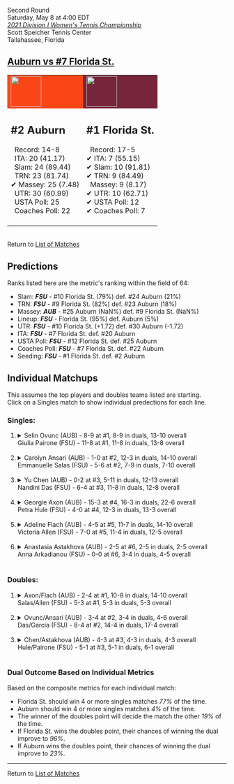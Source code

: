 Second Round  
Saturday, May 8 at 4:00 EDT  
[*2021 Division I Women's Tennis Championship*](../index.md)  
Scott Speicher Tennis Center  
Tallahassee, Florida  
## [Auburn vs #7 Florida St.](https://www.ncaa.com/game/5833691)  

<table><tr style="background-color: #d9d9d9 !important"><td style="background-color: #FA4616 !important"><img src="https://www.ncaa.com/sites/default/files/images/logos/schools/a/auburn.70.png" width="70" height="70" /></td><td style="background-color: #76253A !important"><img src="https://www.ncaa.com/sites/default/files/images/logos/schools/f/florida-st.70.png" width="70" height="70" /></td></tr><tr>
<td>  

<h2>#2 Auburn</h2>  
&nbsp; Record: 14-8<br>  
&nbsp; ITA: 20 (41.17)<br>  
&nbsp; Slam: 24 (89.44)<br>  
&nbsp; TRN: 23 (81.74)<br>  
&#10004; Massey: 25 (7.48)<br>  
&nbsp; UTR: 30 (60.99)<br>  
&nbsp; USTA Poll: 25<br>  
&nbsp; Coaches Poll: 22<br>  
<br>  

</td>
<td>  

<h2>#1 Florida St.</h2>  
&nbsp; Record: 17-5<br>  
&#10004; ITA: 7 (55.15)<br>  
&#10004; Slam: 10 (91.81)<br>  
&#10004; TRN: 9 (84.49)<br>  
&nbsp; Massey: 9 (8.17)<br>  
&#10004; UTR: 10 (62.71)<br>  
&#10004; USTA Poll: 12<br>  
&#10004; Coaches Poll: 7<br>  
<br>  

</td>
</tr></table>  


<br>Return to [List of Matches](../index.md)  

## Predictions  

Ranks listed here are the metric's ranking within the field of 64:  
- Slam: ***FSU*** - #10 Florida St. (79%) def. #24 Auburn (21%)  
- TRN: ***FSU*** - #9 Florida St. (82%) def. #23 Auburn (18%)  
- Massey: ***AUB*** - #25 Auburn (NaN%) def. #9 Florida St. (NaN%)  
- Lineup: ***FSU*** - Florida St. (95%) def. Auburn (5%)  
- UTR: ***FSU*** - #10 Florida St. (+1.72) def. #30 Auburn (-1.72)  
- ITA: ***FSU*** - #7 Florida St. def. #20 Auburn  
- USTA Poll: ***FSU*** - #12 Florida St. def. #25 Auburn  
- Coaches Poll: ***FSU*** - #7 Florida St. def. #22 Auburn  
- Seeding: ***FSU*** - #1 Florida St. def. #2 Auburn  

## Individual Matchups  
This assumes the top players and doubles teams listed are starting.  
Click on a Singles match to show individual predections for each line.  

### Singles:  

<ol>
<li><details>
<summary markdown="span">Selin Ovunc (AUB) - 8-9 at #1, 8-9 in duals, 13-10 overall<br>Giulia Pairone (FSU) - 11-8 at #1, 11-8 in duals, 13-8 overall</summary>
<h4>Predictions</h4><ul>
<li>Composite: <b><i>FSU</i></b> - Pairone (82%) def. Ovunc (18%)</li>  
<li>Slam: <b><i>FSU</i></b> - Pairone (80%) def. Ovunc (20%)</li>  
<li>TRN: <b><i>FSU</i></b> - Pairone (82%) def. Ovunc (18%)</li>  
<li>Massey: <b><i>AUB</i></b> - Ovunc (NaN%) def. Pairone (NaN%)</li>  
<li>UTR: <b><i>FSU</i></b> - Pairone (84%) def. Ovunc (16%)</li>  
<li>ITA: <b><i>FSU</i></b> - Pairone (30.67) def. Ovunc (9.63)</li>  
</ul>
</details>&nbsp;</li>
<li><details>
<summary markdown="span">Carolyn Ansari (AUB) - 1-0 at #2, 12-3 in duals, 14-10 overall<br>Emmanuelle Salas (FSU) - 5-6 at #2, 7-9 in duals, 7-10 overall</summary>
<h4>Predictions</h4><ul>
<li>Composite: <b><i>FSU</i></b> - Salas (54%) def. Ansari (46%)</li>  
<li>Slam: <b><i>AUB</i></b> - Ansari (52%) def. Salas (48%)</li>  
<li>TRN: <b><i>AUB</i></b> - Ansari (57%) def. Salas (43%)</li>  
<li>Massey: <b><i>AUB</i></b> - Ansari (NaN%) def. Salas (NaN%)</li>  
<li>UTR: <b><i>FSU</i></b> - Salas (70%) def. Ansari (30%)</li>  
<li>ITA: <b><i>FSU</i></b> - Salas (14.35) def. Ansari (7.96)</li>  
</ul>
</details>&nbsp;</li>
<li><details>
<summary markdown="span">Yu Chen (AUB) - 0-2 at #3, 5-11 in duals, 12-13 overall<br>Nandini Das (FSU) - 6-4 at #3, 11-8 in duals, 12-8 overall</summary>
<h4>Predictions</h4><ul>
<li>Composite: <b><i>FSU</i></b> - Das (54%) def. Chen (46%)</li>  
<li>Slam: <b><i>AUB</i></b> - Chen (52%) def. Das (48%)</li>  
<li>TRN: <b><i>AUB</i></b> - Chen (53%) def. Das (47%)</li>  
<li>Massey: <b><i>AUB</i></b> - Chen (NaN%) def. Das (NaN%)</li>  
<li>UTR: <b><i>FSU</i></b> - Das (65%) def. Chen (35%)</li>  
<li>ITA: <b><i>AUB</i></b> - Chen (3.54) def. Das (2.52)</li>  
</ul>
</details>&nbsp;</li>
<li><details>
<summary markdown="span">Georgie Axon (AUB) - 15-3 at #4, 16-3 in duals, 22-6 overall<br>Petra Hule (FSU) - 4-0 at #4, 12-3 in duals, 13-3 overall</summary>
<h4>Predictions</h4><ul>
<li>Composite: <b><i>AUB</i></b> - Axon (53%) def. Hule (47%)</li>  
<li>Slam: <b><i>FSU</i></b> - Hule (52%) def. Axon (48%)</li>  
<li>TRN: <b><i>FSU</i></b> - Hule (52%) def. Axon (48%)</li>  
<li>Massey: <b><i>AUB</i></b> - Axon (NaN%) def. Hule (NaN%)</li>  
<li>UTR: <b><i>AUB</i></b> - Axon (65%) def. Hule (35%)</li>  
<li>ITA: <b><i>FSU</i></b> - Hule (3.24) def. Axon (2.43)</li>  
</ul>
</details>&nbsp;</li>
<li><details>
<summary markdown="span">Adeline Flach (AUB) - 4-5 at #5, 11-7 in duals, 14-10 overall<br>Victoria Allen (FSU) - 7-0 at #5, 11-4 in duals, 12-5 overall</summary>
<h4>Predictions</h4><ul>
<li>Composite: <b><i>FSU</i></b> - Allen (91%) def. Flach (9%)</li>  
<li>Slam: <b><i>FSU</i></b> - Allen (92%) def. Flach (8%)</li>  
<li>TRN: <b><i>FSU</i></b> - Allen (91%) def. Flach (9%)</li>  
<li>Massey: <b><i>AUB</i></b> - Flach (NaN%) def. Allen (NaN%)</li>  
<li>UTR: <b><i>FSU</i></b> - Allen (90%) def. Flach (10%)</li>  
<li>ITA: <b><i>FSU</i></b> - Allen (2.90) def. Flach (1.50)</li>  
</ul>
</details>&nbsp;</li>
<li><details>
<summary markdown="span">Anastasia Astakhova (AUB) - 2-5 at #6, 2-5 in duals, 2-5 overall<br>Anna Arkadianou (FSU) - 0-0 at #6, 3-4 in duals, 4-5 overall</summary>
<h4>Predictions</h4><ul>
<li>Composite: <b><i>FSU</i></b> - Arkadianou (93%) def. Astakhova (7%)</li>  
<li>Slam: <b><i>FSU</i></b> - Arkadianou (93%) def. Astakhova (7%)</li>  
<li>TRN: <b><i>FSU</i></b> - Arkadianou (92%) def. Astakhova (8%)</li>  
<li>Massey: <b><i>AUB</i></b> - Astakhova (NaN%) def. Arkadianou (NaN%)</li>  
<li>UTR: <b><i>FSU</i></b> - Arkadianou (94%) def. Astakhova (6%)</li>  
</ul>
</details>&nbsp;</li>
</ol>

### Doubles:  

<ol>
<li><details>
<summary markdown="span">Axon/Flach (AUB) - 2-4 at #1, 10-8 in duals, 14-10 overall<br>Salas/Allen (FSU) - 5-3 at #1, 5-3 in duals, 5-3 overall</summary>
<br>Sorry, we don't have any metrics for this match
</details>&nbsp;</li>
<li><details>
<summary markdown="span">Ovunc/Ansari (AUB) - 3-4 at #2, 3-4 in duals, 4-6 overall<br>Das/Garcia (FSU) - 8-4 at #2, 14-4 in duals, 17-4 overall</summary>
<br>Sorry, we don't have any metrics for this match
</details>&nbsp;</li>
<li><details>
<summary markdown="span">Chen/Astakhova (AUB) - 4-3 at #3, 4-3 in duals, 4-3 overall<br>Hule/Pairone (FSU) - 5-1 at #3, 5-1 in duals, 6-1 overall</summary>
<br>Sorry, we don't have any metrics for this match
</details>&nbsp;</li>
</ol>

### Dual Outcome Based on Individual Metrics  
  
Based on the composite metrics for each individual match:  
- Florida St. should win 4 or more singles matches _77%_ of the time.  
- Auburn should win 4 or more singles matches _4%_ of the time.  
- The winner of the doubles point will decide the match the other _19%_ of the time.  
- If Florida St. wins the doubles point, their chances of winning the dual improve to _96%_.  
- If Auburn wins the doubles point, their chances of winning the dual improve to _23%_.  
  
------

Return to [List of Matches](../index.md)  
